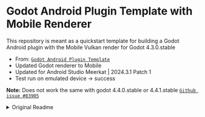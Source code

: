 # Godot Android Plugin Template with Mobile Renderer
  This repository is meant as a quickstart template for building a Godot Android plugin with the Mobile Vulkan render for Godot 4.3.0.stable
  * From: [`Godot Android Plugin Template`](https://github.com/m4gr3d/Godot-Android-Plugin-Template)
  * Updated Godot renderer to Mobile
  * Updated for Android Studio Meerkat | 2024.3.1 Patch 1
  * Test run on emulated device -> success

  **Note:** Does not work the same with godot 4.4.0.stable or 4.4.1.stable [`Github issue #83905`](https://github.com/godotengine/godot/issues/83905)

<details>
  <summary>Original Readme</summary>
  
  # Godot Android Plugin Template
  This repository serves as a quickstart template for building a Godot Android plugin for Godot 4.2+.

  ## Contents
  * An illustrative simple Godot project: [`plugin/demo`](plugin/demo)
  * Preconfigured gradle build file to build and package the contents for the Android plugin: 
    [`plugin/build.gradle.kts`](plugin/build.gradle.kts)
  * Preconfigured export scripts template: 
    [`plugin/export_scripts_template`](plugin/export_scripts_template)
  * Preconfigured manifest for the Android plugin:
    [`plugin/src/main/AndroidManifest.xml`](plugin/src/main/AndroidManifest.xml)
  * Preconfigured source files for the Kotlin/Java logic of the Android plugin: 
    [`plugin/src/main/java`](plugin/src/main/java)

  ## Usage
  **Note:** [Android Studio](https://developer.android.com/studio) is the recommended IDE for
  developing Godot Android plugins. 
  You can install the latest version from https://developer.android.com/studio.

  To use this template, log in to github and click the green "Use this template" button at the top 
  of the repository page.
  This will let you create a copy of this repository with a clean git history.

  ### Configuring the template
  After cloning your own copy to your local machine, configure the project as needed. Several 
  `TODO` have been added to the project to help identify where changes are needed; here's an 
  overview of the minimum set of modifications needed:
  * Update the name of the Android plugin. Note that the name should not contain any spaces:
    * Open [`settings.gradle.kts`](settings.gradle.kts) and update the value for `rootProject.name`
    * Open [`plugin/build.gradle.kts`](plugin/build.gradle.kts) and update the value for `pluginName`
    * Open [`plugin/export_scripts_template/plugin.cfg`](plugin/export_scripts_template/plugin.cfg)
      and update the value for `name`
    * Open [`plugin/export_scripts_template/export_plugin.gd`](plugin/export_scripts_template/export_plugin.gd)
      and update the value for `_plugin_name`
  * Update the package name of the Android plugin:
    * Open [`plugin/build.gradle.kts`](plugin/build.gradle.kts) and update the value for `pluginPackageName`
    * Make sure subdirectories under [`plugin/src/main/java`](plugin/src/main/java) match the 
      updated package name
    * Make sure that `package` at the top of [`GodotAndroidPlugin.kt`](plugin/src/main/java/org/godotengine/plugin/android/template/GodotAndroidPlugin.kt)
      matches the updated package name
  * Complete the plugin configuration
    * Open [`plugin/export_scripts_template/plugin.cfg`](plugin/export_scripts_template/plugin.cfg)
      * Update the `description` field
      * Update the `author` field
      * Update the `version` field

  ### Building the configured Android plugin
  - In a terminal window, navigate to the project's root directory and run the following command:
  ```
  ./gradlew assemble
  ```
  - On successful completion of the build, the output files can be found in
    [`plugin/demo/addons`](plugin/demo/addons)

  ### Testing the Android plugin
  You can use the included [Godot demo project](plugin/demo/project.godot) to test the built Android 
  plugin

  - Open the demo in Godot (4.2 or higher)
  - Navigate to `Project` -> `Project Settings...` -> `Plugins`, and ensure the plugin is enabled
  - Install the Godot Android build template by clicking on `Project` -> `Install Android Build Template...`
  - Open [`plugin/demo/main.gd`](plugin/demo/main.gd) and update the logic as needed to reference 
    your plugin and its methods
  - Connect an Android device to your machine and run the demo on it

  #### Tips
  Additional dependencies added to [`plugin/build.gradle.kts`](plugin/build.gradle.kts) should be added to the `_get_android_dependencies`
  function in [`plugin/export_scripts_template/export_plugin.gd`](plugin/export_scripts_template/export_plugin.gd).

  ##### Simplify access to the exposed Java / Kotlin APIs

  To make it easier to access the exposed Java / Kotlin APIs in the Godot Editor, it's recommended to 
  provide one (or multiple) gdscript wrapper class(es) for your plugin users to interface with.

  For example:

  ```
  class_name PluginInterface extends Object

  ## Interface used to access the functionality provided by this plugin

  var _plugin_name = "GDExtensionAndroidPluginTemplate"
  var _plugin_singleton

  func _init():
    if Engine.has_singleton(_plugin_name):
      _plugin_singleton = Engine.get_singleton(_plugin_name)
    else:
      printerr("Initialization error: unable to access the java logic")

  ## Shows a 'Hello World' toast.
  func helloWorld():
    if _plugin_singleton:
      _plugin_singleton.helloWorld()
    else:
      printerr("Initialization error")

  ```

